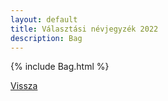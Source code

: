 ```yaml
---
layout: default
title: Választási névjegyzék 2022
description: Bag
---
```


{% include Bag.html %}

[Vissza](./)